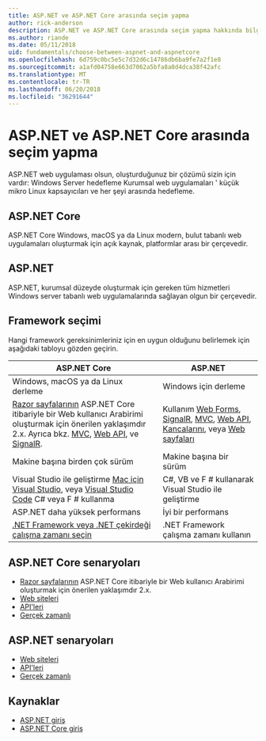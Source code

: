 ```yaml
---
title: ASP.NET ve ASP.NET Core arasında seçim yapma
author: rick-anderson
description: ASP.NET ve ASP.NET Core arasında seçim yapma hakkında bilgi edinin.
ms.author: riande
ms.date: 05/11/2018
uid: fundamentals/choose-between-aspnet-and-aspnetcore
ms.openlocfilehash: 6d759c0bc5e5c7d32d6c14786db6ba9fe7a2f1e8
ms.sourcegitcommit: a1afd04758e663d7062a5bfa8a0d4dca38f42afc
ms.translationtype: MT
ms.contentlocale: tr-TR
ms.lasthandoff: 06/20/2018
ms.locfileid: "36291644"
---
```

# <a name="choose-between-aspnet-and-aspnet-core"></a>ASP.NET ve ASP.NET Core arasında seçim yapma

ASP.NET web uygulaması olsun, oluşturduğunuz bir çözümü sizin için vardır: Windows Server hedefleme Kurumsal web uygulamaları ' küçük mikro Linux kapsayıcıları ve her şeyi arasında hedefleme.

## <a name="aspnet-core"></a>ASP.NET Core

ASP.NET Core Windows, macOS ya da Linux modern, bulut tabanlı web uygulamaları oluşturmak için açık kaynak, platformlar arası bir çerçevedir.

## <a name="aspnet"></a>ASP.NET

ASP.NET, kurumsal düzeyde oluşturmak için gereken tüm hizmetleri Windows server tabanlı web uygulamalarında sağlayan olgun bir çerçevedir.

## <a name="framework-selection"></a>Framework seçimi

Hangi framework gereksinimleriniz için en uygun olduğunu belirlemek için aşağıdaki tabloyu gözden geçirin.

| ASP.NET Core | ASP.NET |
|---|---|
|Windows, macOS ya da Linux derleme|Windows için derleme|
|[Razor sayfalarının](xref:razor-pages/index) ASP.NET Core itibariyle bir Web kullanıcı Arabirimi oluşturmak için önerilen yaklaşımdır 2.x. Ayrıca bkz. [MVC](xref:mvc/overview), [Web API](xref:tutorials/first-web-api), ve [SignalR](xref:signalr/introduction).|Kullanım [Web Forms](/aspnet/web-forms), [SignalR](/aspnet/signalr), [MVC](/aspnet/mvc), [Web API](/aspnet/web-api/), [Kancalarını](/aspnet/webhooks/), veya [Web sayfaları](/aspnet/web-pages)|
|Makine başına birden çok sürüm|Makine başına bir sürüm|
|Visual Studio ile geliştirme [Mac için Visual Studio](https://www.visualstudio.com/vs/visual-studio-mac/), veya [Visual Studio Code](https://code.visualstudio.com/) C# veya F # kullanma|C#, VB ve F # kullanarak Visual Studio ile geliştirme|
|ASP.NET daha yüksek performans|İyi bir performans|
|[.NET Framework veya .NET çekirdeği çalışma zamanı seçin](/dotnet/articles/standard/choosing-core-framework-server)|.NET Framework çalışma zamanı kullanın|

## <a name="aspnet-core-scenarios"></a>ASP.NET Core senaryoları

* [Razor sayfalarının](xref:razor-pages/index) ASP.NET Core itibariyle bir Web kullanıcı Arabirimi oluşturmak için önerilen yaklaşımdır 2.x.
* [Web siteleri](xref:tutorials/first-mvc-app/index)
* [API'leri](xref:tutorials/first-web-api)
* [Gerçek zamanlı](xref:signalr/index)

## <a name="aspnet-scenarios"></a>ASP.NET senaryoları

* [Web siteleri](/aspnet/mvc)
* [API'leri](/aspnet/web-api)
* [Gerçek zamanlı](/aspnet/signalr)

## <a name="resources"></a>Kaynaklar

* [ASP.NET giriş](/aspnet/overview)
* [ASP.NET Core giriş](xref:index)
